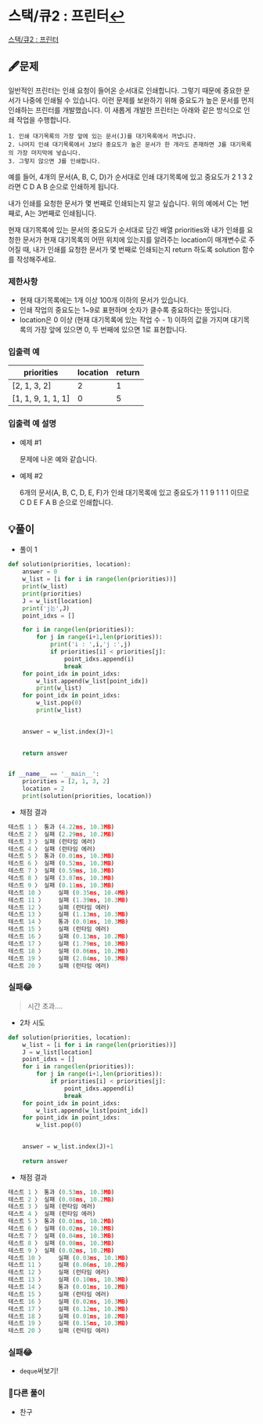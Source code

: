 # 스택/큐2 : 프린터[↩](../programmers_practice)

[스택/큐2 : 프린터](https://programmers.co.kr/learn/courses/30/lessons/42587)

## 🖋️문제

일반적인 프린터는 인쇄 요청이 들어온 순서대로 인쇄합니다. 그렇기 때문에 중요한 문서가 나중에 인쇄될 수 있습니다. 이런 문제를 보완하기 위해 중요도가 높은 문서를 먼저 인쇄하는 프린터를 개발했습니다. 이 새롭게 개발한 프린터는 아래와 같은 방식으로 인쇄 작업을 수행합니다.

```
1. 인쇄 대기목록의 가장 앞에 있는 문서(J)를 대기목록에서 꺼냅니다.
2. 나머지 인쇄 대기목록에서 J보다 중요도가 높은 문서가 한 개라도 존재하면 J를 대기목록의 가장 마지막에 넣습니다.
3. 그렇지 않으면 J를 인쇄합니다.
```

예를 들어, 4개의 문서(A, B, C, D)가 순서대로 인쇄 대기목록에 있고 중요도가 2 1 3 2 라면 C D A B 순으로 인쇄하게 됩니다.

내가 인쇄를 요청한 문서가 몇 번째로 인쇄되는지 알고 싶습니다. 위의 예에서 C는 1번째로, A는 3번째로 인쇄됩니다.

현재 대기목록에 있는 문서의 중요도가 순서대로 담긴 배열 priorities와 내가 인쇄를 요청한 문서가 현재 대기목록의 어떤 위치에 있는지를 알려주는 location이 매개변수로 주어질 때, 내가 인쇄를 요청한 문서가 몇 번째로 인쇄되는지 return 하도록 solution 함수를 작성해주세요.

### 제한사항

- 현재 대기목록에는 1개 이상 100개 이하의 문서가 있습니다.
- 인쇄 작업의 중요도는 1~9로 표현하며 숫자가 클수록 중요하다는 뜻입니다.
- location은 0 이상 (현재 대기목록에 있는 작업 수 - 1) 이하의 값을 가지며 대기목록의 가장 앞에 있으면 0, 두 번째에 있으면 1로 표현합니다.

### 입출력 예

| priorities         | location | return |
| ------------------ | -------- | ------ |
| [2, 1, 3, 2]       | 2        | 1      |
| [1, 1, 9, 1, 1, 1] | 0        | 5      |

### 입출력 예 설명

* 예제 #1
  
  문제에 나온 예와 같습니다.
  
* 예제 #2

  6개의 문서(A, B, C, D, E, F)가 인쇄 대기목록에 있고 중요도가 1 1 9 1 1 1 이므로 C D E F A B 순으로 인쇄합니다.

## 💡풀이

* 풀이 1

```python
def solution(priorities, location):
    answer = 0
    w_list = [i for i in range(len(priorities))]
    print(w_list)
    print(priorities)
    J = w_list[location]
    print('j는',J)
    point_idxs = []

    for i in range(len(priorities)):
        for j in range(i+1,len(priorities)):
            print('i : ',i,'j :',j)
            if priorities[i] < priorities[j]:
                point_idxs.append(i)
                break
    for point_idx in point_idxs:
        w_list.append(w_list[point_idx])
        print(w_list)
    for point_idx in point_idxs:
        w_list.pop(0)
        print(w_list)

    
    answer = w_list.index(J)+1
        

    return answer


if __name__ == '__main__':
    priorities = [2, 1, 3, 2]
    location = 2
    print(solution(priorities, location))

```

* 채점 결과

```python
테스트 1 〉	통과 (4.22ms, 10.3MB)
테스트 2 〉	실패 (2.29ms, 10.2MB)
테스트 3 〉	실패 (런타임 에러)
테스트 4 〉	실패 (런타임 에러)
테스트 5 〉	통과 (0.01ms, 10.3MB)
테스트 6 〉	실패 (0.52ms, 10.3MB)
테스트 7 〉	실패 (0.59ms, 10.3MB)
테스트 8 〉	실패 (3.87ms, 10.3MB)
테스트 9 〉	실패 (0.11ms, 10.3MB)
테스트 10 〉	실패 (0.35ms, 10.4MB)
테스트 11 〉	실패 (1.39ms, 10.3MB)
테스트 12 〉	실패 (런타임 에러)
테스트 13 〉	실패 (1.13ms, 10.3MB)
테스트 14 〉	통과 (0.01ms, 10.3MB)
테스트 15 〉	실패 (런타임 에러)
테스트 16 〉	실패 (0.13ms, 10.2MB)
테스트 17 〉	실패 (1.79ms, 10.3MB)
테스트 18 〉	실패 (0.06ms, 10.2MB)
테스트 19 〉	실패 (2.04ms, 10.3MB)
테스트 20 〉	실패 (런타임 에러)
```

### 실패😂

> 시간 초과....

* 2차 시도

```python
def solution(priorities, location):
    w_list = [i for i in range(len(priorities))]
    J = w_list[location]
    point_idxs = []
    for i in range(len(priorities)):
        for j in range(i+1,len(priorities)):
            if priorities[i] < priorities[j]:
                point_idxs.append(i)
                break
    for point_idx in point_idxs:
        w_list.append(w_list[point_idx])
    for point_idx in point_idxs:
        w_list.pop(0)

    
    answer = w_list.index(J)+1
        
    return answer
```

* 채점 결과

```python
테스트 1 〉	통과 (0.53ms, 10.3MB)
테스트 2 〉	실패 (0.08ms, 10.2MB)
테스트 3 〉	실패 (런타임 에러)
테스트 4 〉	실패 (런타임 에러)
테스트 5 〉	통과 (0.01ms, 10.2MB)
테스트 6 〉	실패 (0.02ms, 10.3MB)
테스트 7 〉	실패 (0.04ms, 10.3MB)
테스트 8 〉	실패 (0.08ms, 10.3MB)
테스트 9 〉	실패 (0.02ms, 10.2MB)
테스트 10 〉	실패 (0.03ms, 10.1MB)
테스트 11 〉	실패 (0.06ms, 10.2MB)
테스트 12 〉	실패 (런타임 에러)
테스트 13 〉	실패 (0.10ms, 10.3MB)
테스트 14 〉	통과 (0.01ms, 10.2MB)
테스트 15 〉	실패 (런타임 에러)
테스트 16 〉	실패 (0.02ms, 10.3MB)
테스트 17 〉	실패 (0.12ms, 10.2MB)
테스트 18 〉	실패 (0.01ms, 10.2MB)
테스트 19 〉	실패 (0.15ms, 10.3MB)
테스트 20 〉	실패 (런타임 에러)
```

### 실패😂

* `deque`써보기!

### 🤝다른 풀이

* 찬구

```java

```
